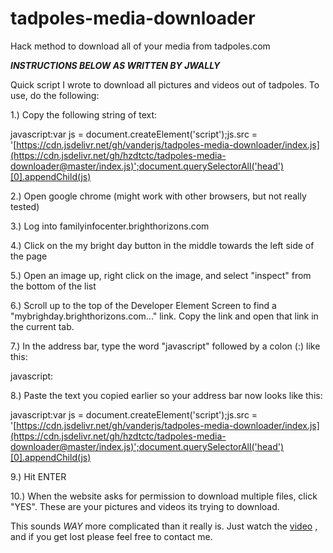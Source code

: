 # tadpoles-media-downloader
Hack method to download all of your media from tadpoles.com

***INSTRUCTIONS BELOW AS WRITTEN BY JWALLY***

Quick script I wrote to download all pictures and videos out of tadpoles. To use, do the following:

1.) Copy the following string of text:

javascript:var js = document.createElement('script');js.src = '[https://cdn.jsdelivr.net/gh/vanderjs/tadpoles-media-downloader/index.js](https://cdn.jsdelivr.net/gh/hzdtctc/tadpoles-media-downloader@master/index.js)';document.querySelectorAll('head')[0].appendChild(js)

2.) Open google chrome (might work with other browsers, but not really tested)

3.) Log into familyinfocenter.brighthorizons.com

4.) Click on the my bright day button in the middle towards the left side of the page

5.) Open an image up, right click on the image, and select "inspect" from the bottom of the list

6.) Scroll up to the top of the Developer Element Screen to find a "mybrighday.brighthorizons.com\..." link. Copy the link and open that link in the current tab.

7.) In the address bar, type the word "javascript" followed by a colon (:) like this:

javascript:

8.) Paste the text you copied earlier so your address bar now looks like this:

javascript:var js = document.createElement('script');js.src = '[https://cdn.jsdelivr.net/gh/vanderjs/tadpoles-media-downloader/index.js](https://cdn.jsdelivr.net/gh/hzdtctc/tadpoles-media-downloader@master/index.js)';document.querySelectorAll('head')[0].appendChild(js)

9.) Hit ENTER

10.) When the website asks for permission to download multiple files, click "YES". These are your pictures and videos its trying to download.

This sounds *WAY* more complicated than it really is.
Just watch the [video](https://www.youtube.com/watch?v=c54Zx0Dx_A4)
, and if you get lost please feel free to contact me.
